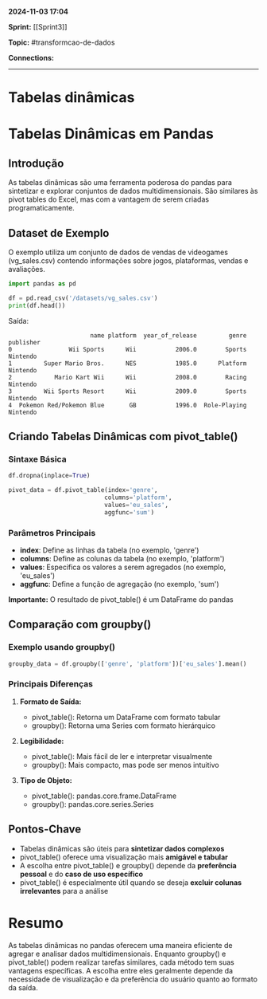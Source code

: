 
**2024-11-03 17:04**

**Sprint:** [[Sprint3]]

**Topic:** #transformcao-de-dados 

**Connections:** 

---
# **Tabelas dinâmicas**

# Tabelas Dinâmicas em Pandas

## Introdução
As tabelas dinâmicas são uma ferramenta poderosa do pandas para sintetizar e explorar conjuntos de dados multidimensionais. São similares às pivot tables do Excel, mas com a vantagem de serem criadas programaticamente.

## Dataset de Exemplo
O exemplo utiliza um conjunto de dados de vendas de videogames (vg_sales.csv) contendo informações sobre jogos, plataformas, vendas e avaliações.

```python
import pandas as pd

df = pd.read_csv('/datasets/vg_sales.csv')
print(df.head())
```

Saída:
```
                       name platform  year_of_release         genre publisher  
0                Wii Sports      Wii           2006.0        Sports  Nintendo   
1         Super Mario Bros.      NES           1985.0      Platform  Nintendo   
2            Mario Kart Wii      Wii           2008.0        Racing  Nintendo   
3         Wii Sports Resort      Wii           2009.0        Sports  Nintendo   
4  Pokemon Red/Pokemon Blue       GB           1996.0  Role-Playing  Nintendo   
```

## Criando Tabelas Dinâmicas com pivot_table()

### Sintaxe Básica
```python
df.dropna(inplace=True)

pivot_data = df.pivot_table(index='genre',
                           columns='platform',
                           values='eu_sales',
                           aggfunc='sum')
```

### Parâmetros Principais
- **index**: Define as linhas da tabela (no exemplo, 'genre')
- **columns**: Define as colunas da tabela (no exemplo, 'platform')
- **values**: Especifica os valores a serem agregados (no exemplo, 'eu_sales')
- **aggfunc**: Define a função de agregação (no exemplo, 'sum')

**Importante:** O resultado de pivot_table() é um DataFrame do pandas

## Comparação com groupby()

### Exemplo usando groupby()
```python
groupby_data = df.groupby(['genre', 'platform'])['eu_sales'].mean()
```

### Principais Diferenças
1. **Formato de Saída:**
   - pivot_table(): Retorna um DataFrame com formato tabular
   - groupby(): Retorna uma Series com formato hierárquico

2. **Legibilidade:**
   - pivot_table(): Mais fácil de ler e interpretar visualmente
   - groupby(): Mais compacto, mas pode ser menos intuitivo

3. **Tipo de Objeto:**
   - pivot_table(): pandas.core.frame.DataFrame
   - groupby(): pandas.core.series.Series

## Pontos-Chave
- Tabelas dinâmicas são úteis para **sintetizar dados complexos**
- pivot_table() oferece uma visualização mais **amigável e tabular**
- A escolha entre pivot_table() e groupby() depende da **preferência pessoal** e do **caso de uso específico**
- pivot_table() é especialmente útil quando se deseja **excluir colunas irrelevantes** para a análise

# Resumo
As tabelas dinâmicas no pandas oferecem uma maneira eficiente de agregar e analisar dados multidimensionais. Enquanto groupby() e pivot_table() podem realizar tarefas similares, cada método tem suas vantagens específicas. A escolha entre eles geralmente depende da necessidade de visualização e da preferência do usuário quanto ao formato da saída.









